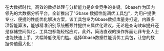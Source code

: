 在大数据时代，高效的数据处理与分析能力是企业竞争的关键。Gbase作为国内领先的大数据分析平台，全新推出了"Gbase 数据性能调优工具包"，为用户提供专业、便捷的性能优化解决方案。该工具包专为Gbase数据库量身打造，内置多项智能算法，能够精准识别系统瓶颈并提供专属优化建议。无论是查询效率提升还是存储空间优化，工具包都能轻松应对。此外，简洁直观的操作界面让非专业人士也能快速上手，大幅降低使用门槛。选择Gbase数据性能调优工具包，让您的数据价值最大化！